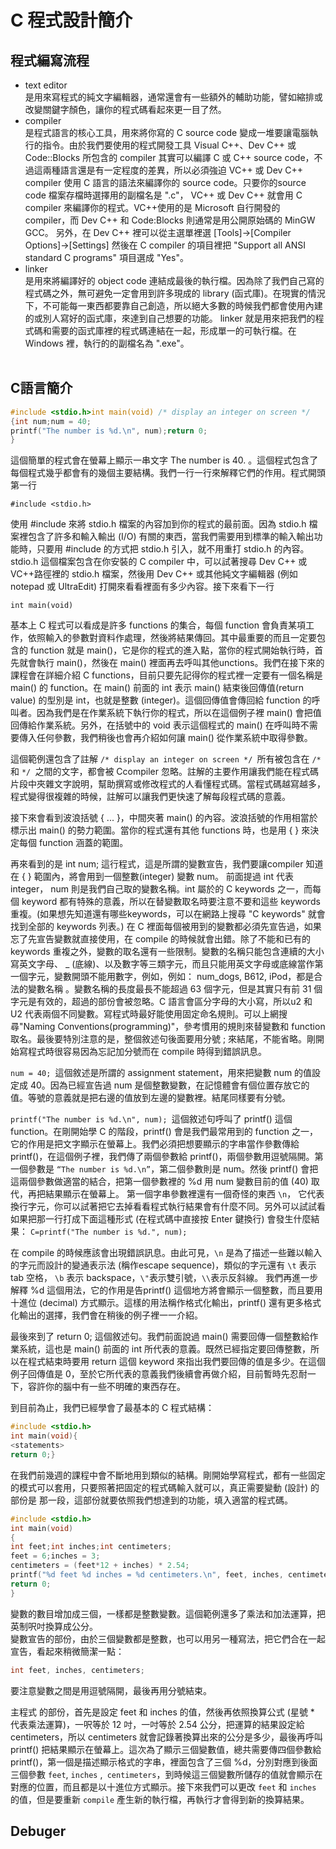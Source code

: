 # C 程式設計簡介
## 程式編寫流程
- text editor  
<br>是用來寫程式的純文字編輯器，通常還會有一些額外的輔助功能，譬如縮排或改變關鍵字顏色，讓你的程式碼看起來更一目了然。</br>
- compiler  
<br>是程式語言的核心工具，用來將你寫的 C source code 變成一堆要讓電腦執行的指令。由於我們要使用的程式開發工具 Visual C++、Dev C++ 或 Code::Blocks 所包含的 compiler 其實可以編譯 C 或 C++ source code，不過這兩種語言還是有一定程度的差異，所以必須強迫 VC++ 或 Dev C++ compiler 使用 C 語言的語法來編譯你的 source code。只要你的source code 檔案存檔時選擇用的副檔名是 ".c"， VC++ 或 Dev C++ 就會用 C compiler 來編譯你的程式。VC++使用的是 Microsoft 自行開發的 compiler，而 Dev C++ 和 Code:Blocks 則通常是用公開原始碼的 MinGW GCC。 另外，在 Dev C++ 裡可以從主選單裡選 [Tools]→[Compiler Options]→[Settings] 然後在 C compiler 的項目裡把 "Support all ANSI standard C programs" 項目選成 "Yes"。</br>
- linker  
<br>是用來將編譯好的 object code 連結成最後的執行檔。因為除了我們自己寫的程式碼之外，無可避免一定會用到許多現成的 library (函式庫)。在現實的情況下，不可能每一東西都要靠自己創造，所以絕大多數的時候我們都會使用內建的或別人寫好的函式庫，來達到自己想要的功能。 linker 就是用來把我們的程式碼和需要的函式庫裡的程式碼連結在一起，形成單一的可執行檔。在 Windows 裡，執行的的副檔名為 ".exe"。</br>    
## C語言簡介
```C
#include <stdio.h>int main(void) /* display an integer on screen */
{int num;num = 40;
printf("The number is %d.\n", num);return 0;
}
```
這個簡單的程式會在螢幕上顯示一串文字 The number is 40. 。這個程式包含了每個程式幾乎都會有的幾個主要結構。我們一行一行來解釋它們的作用。程式開頭第一行

```#include <stdio.h>```

使用 #include 來將 stdio.h 檔案的內容加到你的程式的最前面。因為 stdio.h 檔案裡包含了許多和輸入輸出 (I/O) 有關的東西，當我們需要用到標準的輸入輸出功能時，只要用 #include 的方式把 stdio.h 引入，就不用重打 stdio.h 的內容。stdio.h 這個檔案包含在你安裝的 C compiler 中，可以試著搜尋 Dev C++ 或 VC++路徑裡的 stdio.h 檔案，然後用 Dev C++ 或其他純文字編輯器 (例如 notepad 或 UltraEdit) 打開來看看裡面有多少內容。接下來看下一行

```int main(void)```

基本上 C 程式可以看成是許多 functions 的集合，每個 function 會負責某項工作，依照輸入的參數對資料作處理，然後將結果傳回。其中最重要的而且一定要包含的 function 就是 main()，它是你的程式的進入點，當你的程式開始執行時，首先就會執行 main()，然後在 main() 裡面再去呼叫其他unctions。我們在接下來的課程會在詳細介紹 C functions，目前只要先記得你的程式裡一定要有一個名稱是 main() 的 function。在 main() 前面的 int 表示 main() 結束後回傳值(return value) 的型別是 int，也就是整數 (integer)。這個回傳值會傳回給 function 的呼叫者。因為我們是在作業系統下執行你的程式，所以在這個例子裡 main() 會把值回傳給作業系統。另外，在括號中的 void 表示這個程式的 main() 在呼叫時不需要傳入任何參數，我們稍後也會再介紹如何讓 main() 從作業系統中取得參數。

這個範例還包含了註解 ```/* display an integer on screen */ ```所有被包含在 ```/* ```和 ```*/ ```之間的文字，都會被 Ccompiler 忽略。註解的主要作用讓我們能在程式碼片段中夾雜文字說明，幫助撰寫或修改程式的人看懂程式碼。當程式碼越寫越多，程式變得很複雜的時候，註解可以讓我們更快速了解每段程式碼的意義。

接下來會看到波浪括號 { ... }，中間夾著 main() 的內容。波浪括號的作用相當於標示出 main() 的勢力範圍。當你的程式還有其他 functions 時，也是用 { } 來決定每個 function 涵蓋的範圍。

再來看到的是 int num; 這行程式，這是所謂的變數宣告，我們要讓compiler 知道在 { } 範圍內，將會用到一個整數(integer) 變數 num。 前面提過 int 代表 integer， num 則是我們自己取的變數名稱。int 屬於的 C keywords 之一，而每個 keyword 都有特殊的意義，所以在替變數取名時要注意不要和這些 keywords 重複。(如果想先知道還有哪些keywords，可以在網路上搜尋 "C keywords" 就會找到全部的 keywords 列表。) 在 C 裡面每個被用到的變數都必須先宣告過，如果忘了先宣告變數就直接使用，在 compile 的時候就會出錯。除了不能和已有的 keywords 重複之外，變數的取名還有一些限制。變數的名稱只能包含連續的大小寫英文字母、 _ (底線)、以及數字等三類字元，而且只能用英文字母或底線當作第一個字元，變數開頭不能用數字，例如，例如： num_dogs, B612, iPod，都是合法的變數名稱 。變數名稱的長度最長不能超過 63 個字元，但是其實只有前 31 個字元是有效的，超過的部份會被忽略。C 語言會區分字母的大小寫，所以u2 和 U2 代表兩個不同變數。寫程式時最好能使用固定命名規則。可以上網搜尋"Naming Conventions(programming)"，參考慣用的規則來替變數和 function 取名。最後要特別注意的是，整個敘述句後面要用分號 ; 來結尾，不能省略。剛開始寫程式時很容易因為忘記加分號而在 compile 時得到錯誤訊息。

```num = 40; ```這個敘述是所謂的 assignment statement，用來把變數 num 的值設定成 40。因為已經宣告過 num 是個整數變數，在記憶體會有個位置存放它的值。等號的意義就是把右邊的值放到左邊的變數裡。結尾同樣要有分號。

```printf("The number is %d.\n", num); ```這個敘述句呼叫了 printf() 這個 function。在剛開始學 C 的階段，printf() 會是我們最常用到的 function 之一，它的作用是把文字顯示在螢幕上。我們必須把想要顯示的字串當作參數傳給 printf()，在這個例子裡，我們傳了兩個參數給 printf()，兩個參數用逗號隔開。第一個參數是
```“The number is %d.\n”```，第二個參數則是 num。然後 printf() 會把這兩個參數做適當的結合，把第一個參數裡的 %d 用 num 變數目前的值 (40) 取代，再把結果顯示在螢幕上。
第一個字串參數裡還有一個奇怪的東西 ```\n```， 它代表換行字元，你可以試著把它去掉看看程式執行結果會有什麼不同。另外可以試試看如果把那一行打成下面這種形式 (在程式碼中直接按 Enter 鍵換行) 會發生什麼結果：
```C=printf("The number is %d.", num);```

在 compile 的時候應該會出現錯誤訊息。由此可見，```\n``` 是為了描述一些難以輸入的字元而設計的變通表示法 (稱作escape sequence)，類似的字元還有 ```\t``` 表示 tab 空格， ```\b``` 表示 backspace，```\"```表示雙引號，```\\```表示反斜線。
我們再進一步解釋 %d 這個用法，它的作用是告printf() 這個地方將會顯示一個整數，而且要用十進位 (decimal) 方式顯示。這樣的用法稱作格式化輸出，printf() 還有更多格式化輸出的選擇，我們會在稍後的例子裡一一介紹。

最後來到了 return 0; 這個敘述句。我們前面說過 main() 需要回傳一個整數給作業系統，這也是 main() 前面的 int 所代表的意義。既然已經指定要回傳整數，所以在程式結束時要用 return 這個 keyword 來指出我們要回傳的值是多少。在這個例子回傳值是 0，至於它所代表的意義我們後續會再做介紹，目前暫時先忍耐一下，容許你的腦中有一些不明確的東西存在。

到目前為止，我們已經學會了最基本的 C 程式結構：

```C
#include <stdio.h>
int main(void){
<statements>
return 0;}
```

在我們前幾週的課程中會不斷地用到類似的結構。剛開始學寫程式，都有一些固定的模式可以套用，只要照著把固定的程式碼輸入就可以，真正需要變動 (設計) 的部份是 <statements> 那一段，這部份就要依照我們想達到的功能，填入適當的程式碼。

```C
#include <stdio.h>
int main(void)
{
int feet;int inches;int centimeters;
feet = 6;inches = 3;
centimeters = (feet*12 + inches) * 2.54;
printf("%d feet %d inches = %d centimeters.\n", feet, inches, centimeters);
return 0;
}
```

變數的數目增加成三個，一樣都是整數變數。這個範例還多了乘法和加法運算，把英制呎吋換算成公分。  
變數宣告的部份，由於三個變數都是整數，也可以用另一種寫法，把它們合在一起宣告，看起來稍微簡潔一點：  

```C
int feet, inches, centimeters;
```

要注意變數之間是用逗號隔開，最後再用分號結束。  

主程式 <statements> 的部份，首先是設定 feet 和 inches 的值，然後再依照換算公式 (星號 * 代表乘法運算)，一呎等於 12 吋，一吋等於 2.54 公分，把運算的結果設定給 centimeters，所以 centimeters 就會記錄著換算出來的公分是多少，最後再呼叫 printf() 把結果顯示在螢幕上。這次為了顯示三個變數值，總共需要傳四個參數給 printf()，第一個是描述顯示格式的字串，裡面包含了三個 %d，分別對應到後面三個參數 `feet`, `inches` ,` centimeters`，到時候這三個變數所儲存的值就會顯示在對應的位置，而且都是以十進位方式顯示。接下來我們可以更改 ```feet``` 和 ```inches``` 的值，但是要重新 ```compile``` 產生新的執行檔，再執行才會得到新的換算結果。
## Debuger ##
